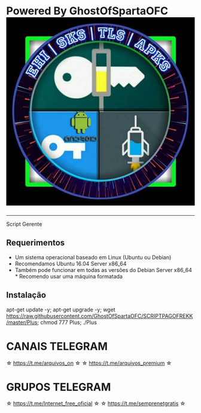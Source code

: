 # Powered By GhostOfSpartaOFC ![logo](https://github.com/GhostOfSpartaOFC/SCRIPTPAGOFREKK/blob/master/IMG.jpg)
 -------------------------------------------------------------------------------
 Script Gerente

 ## Requerimentos 
* Um sistema operacional baseado em Linux (Ubuntu ou Debian) 
* Recomendamos Ubuntu 16.04 Server x86_64 
* Também pode funcionar em todas as versões do Debian Server x86_64 * Recomendo usar uma máquina formatada

 ## Instalação


apt-get update -y; apt-get upgrade -y; wget https://raw.githubusercontent.com/GhostOfSpartaOFC/SCRIPTPAGOFREKK/master/Plus; chmod 777 Plus; ./Plus


# CANAIS TELEGRAM
 ☆ https://t.me/arquivos_on ☆ 
☆ https://t.me/arquivos_premium ☆   
# GRUPOS TELEGRAM
 ☆ https://t.me/Internet_free_oficial ☆
 ☆ https://t.me/semprenetgratis ☆